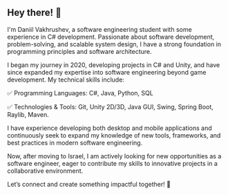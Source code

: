 ## Hey there! 👋
I'm Daniil Vakhrushev, a software engineering student with some experience in C# development. Passionate about software development, problem-solving, and scalable system design, I have a strong foundation in programming principles and software architecture.

I began my journey in 2020, developing projects in C# and Unity, and have since expanded my expertise into software engineering beyond game development. My technical skills include:

✅ Programming Languages: C#, Java, Python, SQL

✅ Technologies & Tools: Git, Unity 2D/3D, Java GUI, Swing, Spring Boot, Raylib, Maven.


I have experience developing both desktop and mobile applications and continuously seek to expand my knowledge of new tools, frameworks, and best practices in modern software engineering.

Now, after moving to Israel, I am actively looking for new opportunities as a software engineer, eager to contribute my skills to innovative projects in a collaborative environment.

Let’s connect and create something impactful together! 🚀
